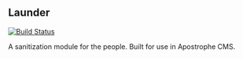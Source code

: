 ## Launder

[![Build Status](https://travis-ci.org/punkave/launder.svg?branch=master)](https://travis-ci.org/punkave/launder)

A sanitization module for the people. Built for use in Apostrophe CMS.